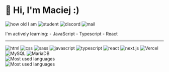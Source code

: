 #  👋 Hi, I'm Maciej :)
<img src="https://img.shields.io/badge/-🎂%2018%20years%20old%20-lightgreen?style=for-the-badge" alt="how old I am"/>
<img src="https://img.shields.io/badge/-%F0%9F%91%A8%E2%80%8D%F0%9F%8E%93%20IT%20student%20(4/4%20year)-thistle?style=for-the-badge" alt="student"/>
<img src="https://img.shields.io/badge/Maciej%231842-5865F2?style=for-the-badge&logo=discord&logoColor=white" alt="discord"/>
<img src="https://img.shields.io/badge/-📧%20maciejg0220@gmail.com%20-darkturquoise?style=for-the-badge" alt="mail"/>
 
 I'm actively learning:
	 - JavaScript
	 - Typescript
	 - React
 
 ---
 <img src="https://img.shields.io/badge/HTML5-E34F26?style=for-the-badge&logo=html5&logoColor=white" alt="html"/>
 <img src="https://img.shields.io/badge/CSS3-1572B6?style=for-the-badge&logo=css3&logoColor=white" alt="css"/>
 <img src="https://img.shields.io/badge/Sass-CC6699?style=for-the-badge&logo=sass&logoColor=white" alt="sass"/>
 <img src="https://img.shields.io/badge/JavaScript-black?style=for-the-badge&logo=javascript&logoColor=F7DF1E" alt="javascript"/>
 <img src="https://img.shields.io/badge/TypeScript-007ACC?style=for-the-badge&logo=typescript&logoColor=white" alt="typescript"/>
 <img src="https://img.shields.io/badge/React-gray?style=for-the-badge&logo=react&logoColor=61DAFB" alt="react" />
 <img src="https://img.shields.io/badge/next.js-000000?style=for-the-badge&logo=nextdotjs&logoColor=white" alt="next.js"/>
 <img src="https://img.shields.io/badge/Vercel-000000?style=for-the-badge&logo=vercel&logoColor=white" alt="Vercel"/>
  <img src="https://img.shields.io/badge/MySQL-blue?style=for-the-badge&logo=mysql&logoColor=white" alt="MySQL"/>
   <img src="https://img.shields.io/badge/MariaDB-003545?style=for-the-badge&logo=mariadb&logoColor=white" alt="MariaDB"/>
        
        
<br />

<img src="https://activity-graph.herokuapp.com/graph?username=MaciejGarncarski&theme=minimal" alt="Most used languages"/>

<br />

<img src="https://github-readme-stats.vercel.app/api/top-langs/?username=MaciejGarncarski" alt="Most used languages"/>
